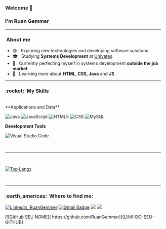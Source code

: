 ### Welcome 👋

### I'm Ruan Gemmer
<hr>

<h3>&nbsp;About me </h3>

- 😎 &nbsp; Exploring new technologies and developing software solutions..
- 🎓 &nbsp; Studying **Systems Development** at <a href="https://www.univates.br/">Univates</a>.
- 💼 &nbsp; Currently perfecting myself in systems development **outside the job market**.
- 🌱 &nbsp; Learning more about **HTML, CSS, Java** and **JS**.
<hr>


<h3> :rocket: &nbsp;My Skills </h3>
<br>
**Applications and Data**

  ![Java](https://img.shields.io/badge/-Java-333333?style=flat&logo=Java&logoColor=007396)
  ![JavaScript](https://img.shields.io/badge/-JavaScript-333333?style=flat&logo=javascript)
  ![HTML5](https://img.shields.io/badge/-HTML5-333333?style=flat&logo=HTML5)
  ![CSS](https://img.shields.io/badge/-CSS-333333?style=flat&logo=CSS3&logoColor=1572B6)
  ![MySQL](https://img.shields.io/badge/-MySQL-333333?style=flat&logo=mysql)


**Development Tools**

  ![Visual Studio Code](https://img.shields.io/badge/-Visual%20Studio%20Code-333333?style=flat&logo=visual-studio-code&logoColor=007ACC)

<br>
<hr>
<br>


[![Top Langs](https://github-readme-stats.vercel.app/api/top-langs/?username=ruangemmer&layout=compact)](https://github.com/ruangemmer/github-readme-stats)

<br>
<hr>

<h3> :earth_americas: &nbsp;Where to find me: </h3> 

[![Linkedin: RuanGemmer](https://img.shields.io/badge/-RuanGemmer-blue?style=flat-square&logo=Linkedin&logoColor=white&link=https://www.linkedin.com/in/ruangemmer/)](LINK-DO-SEU-LINKEDIN)
[![Gmail Badge](https://img.shields.io/badge/-ruangemmer@hotmail.com-006bed?style=flat-square&logo=Gmail&logoColor=white&link=mailto:ruangemmer@hotmail.com)](mailto:ruangemmer@hotmail.com)
 <a href="#" alt="WhatsApp">
  <img src="https://img.shields.io/badge/-WhatsApp-25d366?style=flat-square&labelColor=25d366&logo=whatsapp&logoColor=white&link=https://api.whatsapp.com/send?phone=5551996861867"/></a>
  <a href="#" alt="Instagram">
  <img src="https://img.shields.io/badge/-Instagram-DF0174?style=flat-square&labelColor=DF0174&logo=instagram&logoColor=white&link=https://www.instagram.com/ruangemmer/"/></a>
</p>  
[![GitHub SEU NOME]( https://github.com/RuanGemmer)](LINK-DO-SEU-GITHUB)

